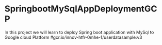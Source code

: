 # SpringbootMySqlAppDeploymentGCP
 In this project we will learn to deploy Spring boot application with MySql to Google cloud Platform
#gcr.io/innov-htfr-0mhe-1/userdatasample:v3